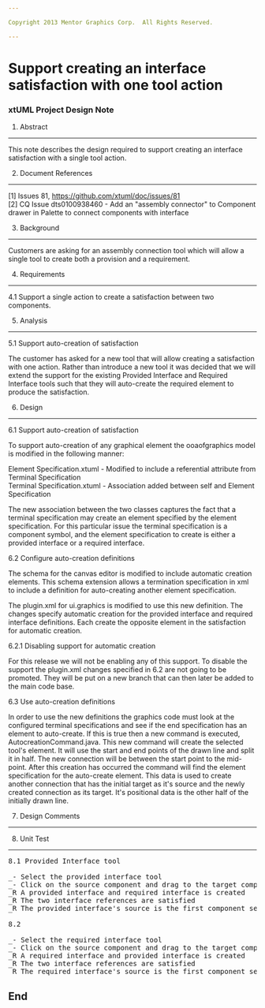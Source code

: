 ```yaml
---

Copyright 2013 Mentor Graphics Corp.  All Rights Reserved.

---
```


# Support creating an interface satisfaction with one tool action
### xtUML Project Design Note

1. Abstract
-----------
This note describes the design required to support creating an interface
satisfaction with a single tool action.

2. Document References
----------------------
[1] Issues 81, https://github.com/xtuml/doc/issues/81  
[2] CQ Issue dts0100938460 - Add an "assembly connector" to Component drawer in
                                    Palette to connect components with interface

3. Background
-------------
Customers are asking for an assembly connection tool which will allow a single
tool to create both a provision and a requirement.

4. Requirements
---------------
4.1 Support a single action to create a satisfaction between two components.

5. Analysis
-----------
5.1 Support auto-creation of satisfaction

The customer has asked for a new tool that will allow creating a satisfaction
with one action.  Rather than introduce a new tool it was decided that we will
extend the support for the existing Provided Interface and Required Interface
tools such that they will auto-create the required element to produce the
satisfaction.

6. Design
---------
6.1 Support auto-creation of satisfaction

To support auto-creation of any graphical element the ooaofgraphics model is
modified in the following manner:

Element Specification.xtuml - Modified to include a referential attribute from
                              Terminal Specification  
Terminal Specification.xtuml - Association added between self and Element
                               Specification  
                               
The new association between the two classes captures the fact that a terminal
specification may create an element specified by the element specification.  For
this particular issue the terminal specification is a component symbol, and the
element specification to create is either a provided interface or a required
interface.

6.2 Configure auto-creation definitions

The schema for the canvas editor is modified to include automatic creation 
elements.  This schema extension allows a termination specification in xml to
include a definition for auto-creating another element specification.

The plugin.xml for ui.graphics is modified to use this new definition.  The
changes specify automatic creation for the provided interface and required
interface definitions.  Each create the opposite element in the satisfaction for
automatic creation.

6.2.1 Disabling support for automatic creation

For this release we will not be enabling any of this support.  To disable the
support the plugin.xml changes specified in 6.2 are not going to be promoted.
They will be put on a new branch that can then later be added to the main code
base.

6.3 Use auto-creation definitions

In order to use the new definitions the graphics code must look at the
configured terminal specifications and see if the end specification has an
element to auto-create.  If this is true then a new command is executed,
AutocreationCommand.java.  This new command will create the selected tool's
element.  It will use the start and end points of the drawn line and split it
in half.  The new connection will be between the start point to the mid-point.
After this creation has occurred the command will find the element specification
for the auto-create element.  This data is used to create another connection
that has the initial target as it's source and the newly created connection as
its target.  It's positional data is the other half of the initially drawn line.

7. Design Comments
------------------

8. Unit Test
------------
<pre>
8.1 Provided Interface tool

_- Select the provided interface tool
_- Click on the source component and drag to the target component
_R A provided interface and required interface is created
_R The two interface references are satisfied
_R The provided interface's source is the first component selected

8.2 

_- Select the required interface tool
_- Click on the source component and drag to the target component
_R A required interface and provided interface is created
_R The two interface references are satisfied
_R The required interface's source is the first component selected
</pre>

End
---

